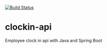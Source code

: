 [![Build Status](https://travis-ci.org/fisapo/clockin-api.svg?branch=master)](https://travis-ci.org/fisapo/clockin-api)
# clockin-api
Employee clock in api with Java and Spring Boot 
